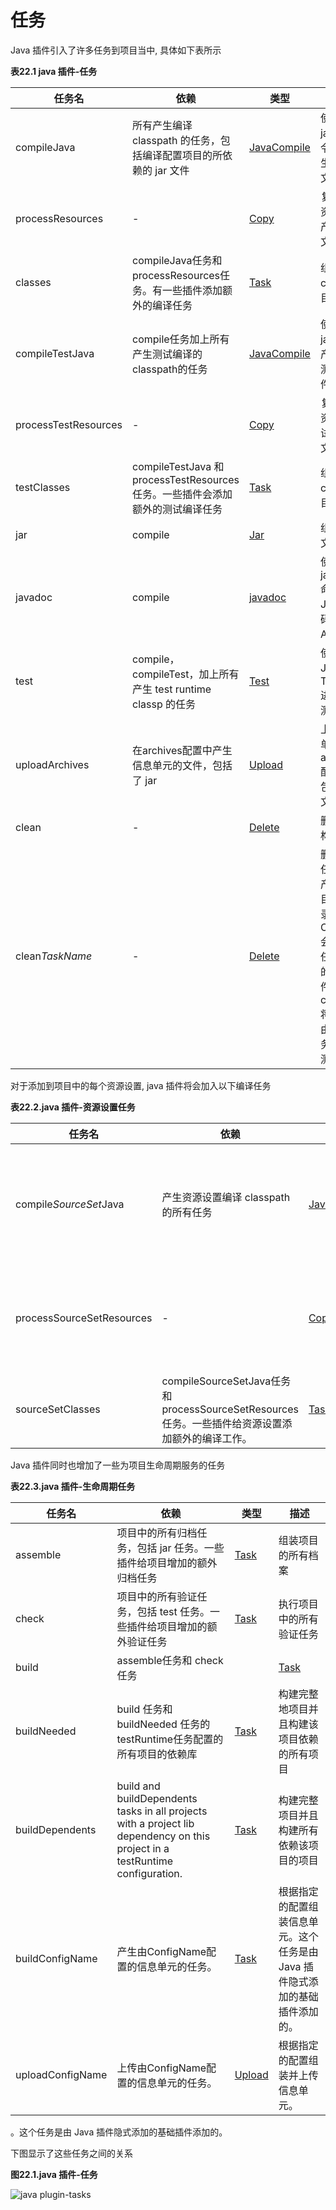 # 任务

Java 插件引入了许多任务到项目当中, 具体如下表所示

**表22.1 java 插件-任务**

任务名     | 依赖        |  类型 | 描述
--------- | ---------- | ---- | -----------
compileJava | 所有产生编译 classpath 的任务，包括编译配置项目的所依赖的 jar 文件 | [JavaCompile](https://docs.gradle.org/current/dsl/org.gradle.api.artifacts.Configuration.html) | 使用 javac 命令编译产生 java源文件
processResources | - | [Copy](https://docs.gradle.org/current/dsl/org.gradle.api.tasks.Copy.html) | 复制生产资源到生产 class 文件目录
classes | compileJava任务和processResources任务。有一些插件添加额外的编译任务 | [Task](https://docs.gradle.org/current/dsl/org.gradle.api.Task.html) | 组装生产class文件目录
compileTestJava | compile任务加上所有产生测试编译的classpath的任务 | [JavaCompile](https://docs.gradle.org/current/dsl/org.gradle.api.artifacts.Configuration.html) | 使用 javac编译产生 java 测试源文件
processTestResources | - | [Copy](https://docs.gradle.org/current/dsl/org.gradle.api.tasks.Copy.html) | 复制测试资源到测试 class 文件目录
testClasses | compileTestJava 和 processTestResources 任务。一些插件会添加额外的测试编译任务 | [Task](https://docs.gradle.org/current/dsl/org.gradle.api.Task.html) | 组装测试class文件目录
jar | compile | [Jar](https://docs.gradle.org/current/dsl/org.gradle.api.tasks.bundling.Jar.html) | 组装 Jar 文件
javadoc | compile | [javadoc](https://docs.gradle.org/current/dsl/org.gradle.api.tasks.javadoc.Javadoc.html) | 使用 javadoc 命令为 Java 源码生产 API 文档
test | compile，compileTest，加上所有产生 test runtime classp 的任务 | [Test](https://docs.gradle.org/current/dsl/org.gradle.api.tasks.testing.Test.html) | 使用 JUnit或者TestNG 进行单元测试
uploadArchives | 在archives配置中产生信息单元的文件，包括了 jar | [Upload](https://docs.gradle.org/current/dsl/org.gradle.api.tasks.Upload.html) | 上传信息单元在archives配置中，包括 Jar 文件
clean | - | [Delete](https://docs.gradle.org/current/dsl/org.gradle.api.tasks.Delete.html) | 删除项目构建目录
clean*TaskName* | - | [Delete](https://docs.gradle.org/current/dsl/org.gradle.api.tasks.Delete.html) | 删除指定任务名所产生的项目构建目录，CleanJar会删除jar任务创建的jar 文件，cleanTest将会删除由 test 任务创建的测试结果

对于添加到项目中的每个资源设置, java 插件将会加入以下编译任务

**表22.2.java 插件-资源设置任务**

任务名 | 依赖 | 类型 | 描述
--------- | ---------- | ---- | -----------
compile*SourceSet*Java | 产生资源设置编译 classpath 的所有任务 | [JavaCompile](https://docs.gradle.org/current/dsl/org.gradle.api.artifacts.Configuration.html) | 使用 javac 命令编译给定资源设置的 Java 源文件
processSourceSetResources | - | [Copy](https://docs.gradle.org/current/dsl/org.gradle.api.tasks.Copy.html) | 复制给定资源设置的资源到classes目录下。
sourceSetClasses | compileSourceSetJava任务和processSourceSetResources任务。一些插件给资源设置添加额外的编译工作。 | [Task](https://docs.gradle.org/current/dsl/org.gradle.api.Task.html) | 组装资源设置的class目录

Java 插件同时也增加了一些为项目生命周期服务的任务

**表22.3.java 插件-生命周期任务**

任务名 | 依赖 | 类型 | 描述
--------- | ---------- | ---- | -----------
assemble | 项目中的所有归档任务，包括 jar 任务。一些插件给项目增加的额外归档任务 | [Task](https://docs.gradle.org/current/dsl/org.gradle.api.Task.html) | 组装项目的所有档案
check | 项目中的所有验证任务，包括 test 任务。一些插件给项目增加的额外验证任务 | [Task](https://docs.gradle.org/current/dsl/org.gradle.api.Task.html) | 执行项目中的所有验证任务
build | assemble任务和 check 任务 | | [Task](https://docs.gradle.org/current/dsl/org.gradle.api.Task.html) | 构建完整地项目
buildNeeded | build 任务和buildNeeded 任务的testRuntime任务配置的所有项目的依赖库 | [Task](https://docs.gradle.org/current/dsl/org.gradle.api.Task.html) | 构建完整地项目并且构建该项目依赖的所有项目
buildDependents | build and buildDependents tasks in all projects with a project lib dependency on this project in a testRuntime configuration. | [Task](https://docs.gradle.org/current/dsl/org.gradle.api.Task.html) | 构建完整项目并且构建所有依赖该项目的项目
buildConfigName  | 产生由ConfigName配置的信息单元的任务。 | [Task](https://docs.gradle.org/current/dsl/org.gradle.api.Task.html) | 根据指定的配置组装信息单元。这个任务是由 Java 插件隐式添加的基础插件添加的。
uploadConfigName | 上传由ConfigName配置的信息单元的任务。 | [Upload](https://docs.gradle.org/current/dsl/org.gradle.api.tasks.Upload.html) | 根据指定的配置组装并上传信息单元。
。这个任务是由 Java 插件隐式添加的基础插件添加的。

下图显示了这些任务之间的关系

**图22.1.java 插件-任务**

![java plugin-tasks](https://docs.gradle.org/current/userguide/img/javaPluginTasks.png)
